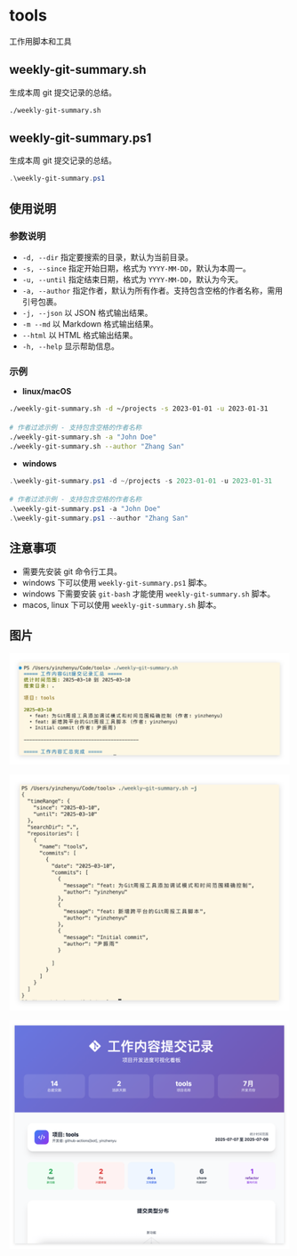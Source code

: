 # tools

工作用脚本和工具

## weekly-git-summary.sh

生成本周 git 提交记录的总结。

```bash
./weekly-git-summary.sh
```

## weekly-git-summary.ps1

生成本周 git 提交记录的总结。

```powershell
.\weekly-git-summary.ps1
```

## 使用说明

### 参数说明

- `-d, --dir` 指定要搜索的目录，默认为当前目录。
- `-s, --since` 指定开始日期，格式为 `YYYY-MM-DD`，默认为本周一。
- `-u, --until` 指定结束日期，格式为 `YYYY-MM-DD`，默认为今天。
- `-a, --author` 指定作者，默认为所有作者。支持包含空格的作者名称，需用引号包裹。
- `-j, --json` 以 JSON 格式输出结果。
- `-m --md` 以 Markdown 格式输出结果。
- `--html` 以 HTML 格式输出结果。
- `-h, --help` 显示帮助信息。

### 示例

- **linux/macOS**

```bash
./weekly-git-summary.sh -d ~/projects -s 2023-01-01 -u 2023-01-31

# 作者过滤示例 - 支持包含空格的作者名称
./weekly-git-summary.sh -a "John Doe"
./weekly-git-summary.sh --author "Zhang San"
```

- **windows**

```powershell
.\weekly-git-summary.ps1 -d ~/projects -s 2023-01-01 -u 2023-01-31

# 作者过滤示例 - 支持包含空格的作者名称
.\weekly-git-summary.ps1 -a "John Doe"
.\weekly-git-summary.ps1 --author "Zhang San"
```

## 注意事项

- 需要先安装 git 命令行工具。
- windows 下可以使用 `weekly-git-summary.ps1` 脚本。
- windows 下需要安装 `git-bash` 才能使用 `weekly-git-summary.sh` 脚本。
- macos, linux 下可以使用 `weekly-git-summary.sh` 脚本。

## 图片

![weekly-git-summary](./dist/weekly-git-summary-1.png)

![weekly-git-summary](./dist/weekly-git-summary-2.png)

![weekly-git-summary](./dist/weekly-git-summary-3.png)
